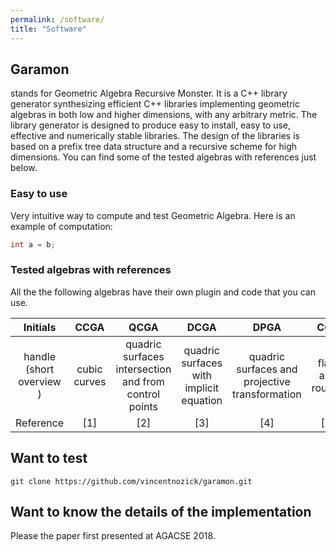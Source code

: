 ```yaml
---
permalink: /software/
title: "Software"
---
```


## Garamon
stands for Geometric Algebra Recursive Monster. It is a C++ library generator synthesizing efficient C++ libraries implementing geometric algebras in both low and higher dimensions, with any arbitrary metric. The library generator is designed to produce easy to install, easy to use, effective and numerically stable libraries. The design of the libraries is based on a prefix tree data structure and a recursive scheme for high dimensions. You can find some of the tested algebras with references just below.

### Easy to use
Very intuitive way to compute and test Geometric Algebra. Here is an example of computation:
```cpp
int a = b;
```

### Tested algebras with references 
All the the following algebras have their own plugin and code that you can use. 

| Initials | CCGA | QCGA | DCGA | DPGA | CGA | STA | PGA |
|:-:|:-:|:-:|:-:|:-:|:-:|:-:|:-:|
| handle (short overview )       | cubic curves | quadric surfaces intersection and from control points | quadric surfaces with implicit equation | quadric surfaces and projective transformation  | flats and rounds | Space-time Algebra | Projective geometry |     
| Reference         | [1] | [2] | [3] | [4] | [5] | [6] | [7] |


## Want to test

```
git clone https://github.com/vincentnozick/garamon.git
```



## Want to know the details of the implementation
Please the paper first presented at AGACSE 2018.


